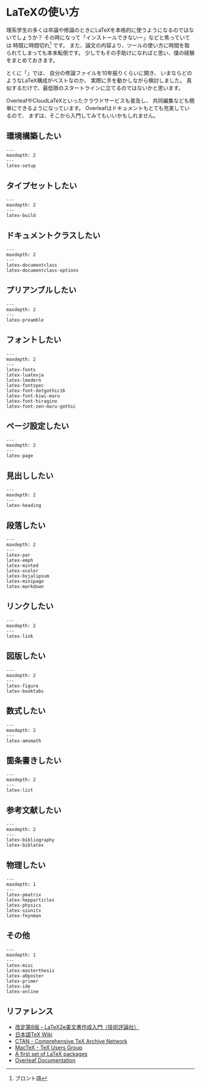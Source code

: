 # LaTeXの使い方

理系学生の多くは卒論や修論のときにLaTeXを本格的に使うようになるのではないでしょうか？
その時になって「インストールできないー」などと焦っていては 時既に時間切れ[^bronto] です。
また、論文の内容より、ツールの使い方に時間を取られてしまっても本末転倒です。
少しでもその手助けになればと思い、僕の経験をまとめておきます。

とくに「[](./latex-masterthesis.md)」では、
自分の修論ファイルを10年振りくらいに開き、
いまならどのようなLaTeX構成がベストなのか、
実際に手を動かしながら検討しました。
真似するだけで、最低限のスタートラインに立てるのではないかと思います。

OverleafやCloudLaTeXといったクラウドサービスも普及し、
共同編集なども簡単にできるようになっています。
Overleafはドキュメントもとても充実しているので、
まずは、そこから入門してみてもいいかもしれません。

[^bronto]: ブロント語

## 環境構築したい

```{toctree}
---
maxdepth: 2
---
latex-setup
```

## タイプセットしたい

```{toctree}
---
maxdepth: 2
---
latex-build
```

## ドキュメントクラスしたい

```{toctree}
---
maxdepth: 2
---
latex-documentclass
latex-documentclass-options
```

## プリアンブルしたい

```{toctree}
---
maxdepth: 2
---
latex-preamble
```

## フォントしたい

```{toctree}
---
maxdepth: 2
---
latex-fonts
latex-luatexja
latex-lmodern
latex-fontspec
latex-font-dotgothic16
latex-font-kiwi-maru
latex-font-hiragino
latex-font-zen-maru-gothic
```

## ページ設定したい

```{toctree}
---
maxdepth: 2
---
latex-page
```

## 見出ししたい

```{toctree}
---
maxdepth: 2
---
latex-heading
```

## 段落したい

```{toctree}
---
maxdepth: 2
---
latex-par
latex-emph
latex-minted
latex-xcolor
latex-bxjalipsum
latex-minipage
latex-markdown
```

## リンクしたい

```{toctree}
---
maxdepth: 2
---
latex-link
```

## 図版したい

```{toctree}
---
maxdepth: 2
---
latex-figure
latex-booktabs
```

## 数式したい

```{toctree}
---
maxdepth: 2
---
latex-amsmath
```

## 箇条書きしたい

```{toctree}
---
maxdepth: 2
---
latex-list
```

## 参考文献したい

```{toctree}
---
maxdepth: 2
---
latex-bibliography
latex-biblatex
```

## 物理したい

```{toctree}
---
maxdepth: 1
---
latex-pmatrix
latex-hepparticles
latex-physics
latex-siunitx
latex-feynman
```

## その他

```{toctree}
---
maxdepth: 1
---
latex-misc
latex-masterthesis
latex-a0poster
latex-primer
latex-ide
latex-online
```

## リファレンス

- [改定第8版・LaTeX2e美文書作成入門（技術評論社）](https://gihyo.jp/book/2020/978-4-297-11712-2)
- [日本語TeX Wiki](https://texwiki.texjp.org)
- [CTAN - Comprehensive TeX Archive Network](https://ctan.org/)
- [MacTeX - TeX Users Group](https://tug.org/mactex/)
- [A first set of LaTeX packages](https://tug.org/TUGboat/tb41-2/tb128heff-packages.pdf)
- [Overleaf Documentation](https://www.overleaf.com/learn)
